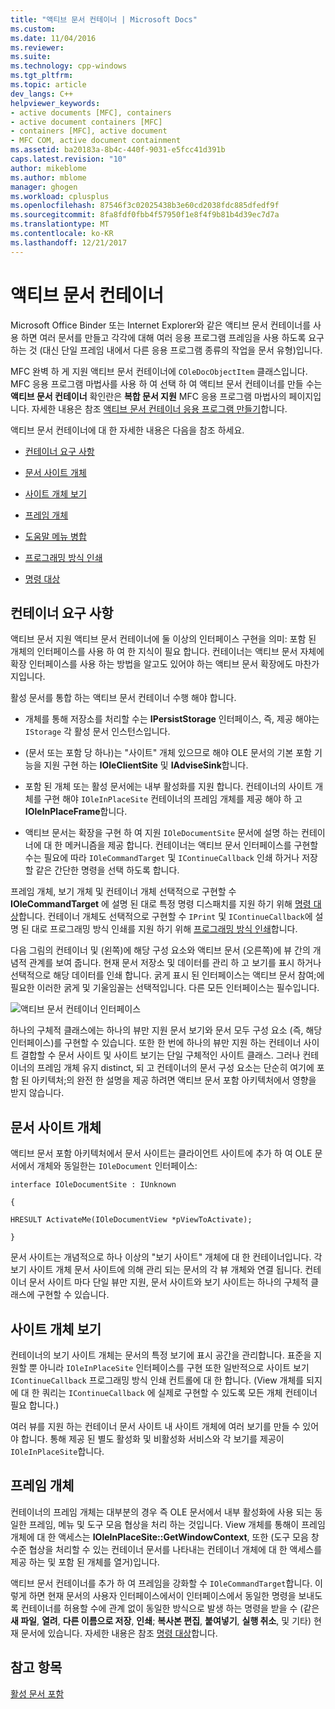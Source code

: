 ```yaml
---
title: "액티브 문서 컨테이너 | Microsoft Docs"
ms.custom: 
ms.date: 11/04/2016
ms.reviewer: 
ms.suite: 
ms.technology: cpp-windows
ms.tgt_pltfrm: 
ms.topic: article
dev_langs: C++
helpviewer_keywords:
- active documents [MFC], containers
- active document containers [MFC]
- containers [MFC], active document
- MFC COM, active document containment
ms.assetid: ba20183a-8b4c-440f-9031-e5fcc41d391b
caps.latest.revision: "10"
author: mikeblome
ms.author: mblome
manager: ghogen
ms.workload: cplusplus
ms.openlocfilehash: 87546f3c02025438b3e60cd2038fdc885dfedf9f
ms.sourcegitcommit: 8fa8fdf0fbb4f57950f1e8f4f9b81b4d39ec7d7a
ms.translationtype: MT
ms.contentlocale: ko-KR
ms.lasthandoff: 12/21/2017
---
```

# <a name="active-document-containers"></a>액티브 문서 컨테이너
Microsoft Office Binder 또는 Internet Explorer와 같은 액티브 문서 컨테이너를 사용 하면 여러 문서를 만들고 각각에 대해 여러 응용 프로그램 프레임을 사용 하도록 요구 하는 것 (대신 단일 프레임 내에서 다른 응용 프로그램 종류의 작업을 문서 유형)입니다.  
  
 MFC 완벽 하 게 지원 액티브 문서 컨테이너에 `COleDocObjectItem` 클래스입니다. MFC 응용 프로그램 마법사를 사용 하 여 선택 하 여 액티브 문서 컨테이너를 만들 수는 **액티브 문서 컨테이너** 확인란은 **복합 문서 지원** MFC 응용 프로그램 마법사의 페이지입니다. 자세한 내용은 참조 [액티브 문서 컨테이너 응용 프로그램 만들기](../mfc/creating-an-active-document-container-application.md)합니다.  
  
 액티브 문서 컨테이너에 대 한 자세한 내용은 다음을 참조 하세요.  
  
-   [컨테이너 요구 사항](#container_requirements)  
  
-   [문서 사이트 개체](#document_site_objects)  
  
-   [사이트 개체 보기](#view_site_objects)  
  
-   [프레임 개체](#frame_object)  
  
-   [도움말 메뉴 병합](../mfc/help-menu-merging.md)  
  
-   [프로그래밍 방식 인쇄](../mfc/programmatic-printing.md)  
  
-   [명령 대상](../mfc/message-handling-and-command-targets.md)  
  
##  <a name="container_requirements"></a>컨테이너 요구 사항  
 액티브 문서 지원 액티브 문서 컨테이너에 둘 이상의 인터페이스 구현을 의미: 포함 된 개체의 인터페이스를 사용 하 여 한 지식이 필요 합니다. 컨테이너는 액티브 문서 자체에 확장 인터페이스를 사용 하는 방법을 알고도 있어야 하는 액티브 문서 확장에도 마찬가지입니다.  
  
 활성 문서를 통합 하는 액티브 문서 컨테이너 수행 해야 합니다.  
  
-   개체를 통해 저장소를 처리할 수는 **IPersistStorage** 인터페이스, 즉, 제공 해야는 `IStorage` 각 활성 문서 인스턴스입니다.  
  
-   (문서 또는 포함 당 하나)는 "사이트" 개체 있으므로 해야 OLE 문서의 기본 포함 기능을 지원 구현 하는 **IOleClientSite** 및 **IAdviseSink**합니다.  
  
-   포함 된 개체 또는 활성 문서에는 내부 활성화를 지원 합니다. 컨테이너의 사이트 개체를 구현 해야 `IOleInPlaceSite` 컨테이너의 프레임 개체를 제공 해야 하 고 **IOleInPlaceFrame**합니다.  
  
-   액티브 문서는 확장을 구현 하 여 지원 `IOleDocumentSite` 문서에 설명 하는 컨테이너에 대 한 메커니즘을 제공 합니다. 컨테이너는 액티브 문서 인터페이스를 구현할 수는 필요에 따라 `IOleCommandTarget` 및 `IContinueCallback` 인쇄 하거나 저장할 같은 간단한 명령을 선택 하도록 합니다.  
  
 프레임 개체, 보기 개체 및 컨테이너 개체 선택적으로 구현할 수 **IOleCommandTarget** 에 설명 된 대로 특정 명령 디스패치를 지원 하기 위해 [명령 대상](../mfc/message-handling-and-command-targets.md)합니다. 컨테이너 개체도 선택적으로 구현할 수 `IPrint` 및 `IContinueCallback`에 설명 된 대로 프로그래밍 방식 인쇄를 지원 하기 위해 [프로그래밍 방식 인쇄](../mfc/programmatic-printing.md)합니다.  
  
 다음 그림의 컨테이너 및 (왼쪽)에 해당 구성 요소와 액티브 문서 (오른쪽)에 뷰 간의 개념적 관계를 보여 줍니다. 현재 문서 저장소 및 데이터를 관리 하 고 보기를 표시 하거나 선택적으로 해당 데이터를 인쇄 합니다. 굵게 표시 된 인터페이스는 액티브 문서 참여;에 필요한 이러한 굵게 및 기울임꼴는 선택적입니다. 다른 모든 인터페이스는 필수입니다.  
  
 ![액티브 문서 컨테이너 인터페이스](../mfc/media/vc37gj1.gif "vc37gj1")  
  
 하나의 구체적 클래스에는 하나의 뷰만 지원 문서 보기와 문서 모두 구성 요소 (즉, 해당 인터페이스)를 구현할 수 있습니다. 또한 한 번에 하나의 뷰만 지원 하는 컨테이너 사이트 결합할 수 문서 사이트 및 사이트 보기는 단일 구체적인 사이트 클래스. 그러나 컨테이너의 프레임 개체 유지 distinct, 되 고 컨테이너의 문서 구성 요소는 단순히 여기에 포함 된 아키텍처;의 완전 한 설명을 제공 하려면 액티브 문서 포함 아키텍처에서 영향을 받지 않습니다.  
  
##  <a name="document_site_objects"></a>문서 사이트 개체  
 액티브 문서 포함 아키텍처에서 문서 사이트는 클라이언트 사이트에 추가 하 여 OLE 문서에서 개체와 동일한는 `IOleDocument` 인터페이스:  
  
 `interface IOleDocumentSite : IUnknown`  
  
 `{`  
  
 `HRESULT ActivateMe(IOleDocumentView *pViewToActivate);`  
  
 `}`  
  
 문서 사이트는 개념적으로 하나 이상의 "보기 사이트" 개체에 대 한 컨테이너입니다. 각 보기 사이트 개체 문서 사이트에 의해 관리 되는 문서의 각 뷰 개체와 연결 됩니다. 컨테이너 문서 사이트 마다 단일 뷰만 지원, 문서 사이트와 보기 사이트는 하나의 구체적 클래스에 구현할 수 있습니다.  
  
##  <a name="view_site_objects"></a>사이트 개체 보기  
 컨테이너의 보기 사이트 개체는 문서의 특정 보기에 표시 공간을 관리합니다. 표준을 지원할 뿐 아니라 `IOleInPlaceSite` 인터페이스를 구현 또한 일반적으로 사이트 보기 `IContinueCallback` 프로그래밍 방식 인쇄 컨트롤에 대 한 합니다. (View 개체를 되지에 대 한 쿼리는 `IContinueCallback` 에 실제로 구현할 수 있도록 모든 개체 컨테이너 필요 합니다.)  
  
 여러 뷰를 지원 하는 컨테이너 문서 사이트 내 사이트 개체에 여러 보기를 만들 수 있어야 합니다. 통해 제공 된 별도 활성화 및 비활성화 서비스와 각 보기를 제공이 `IOleInPlaceSite`합니다.  
  
##  <a name="frame_object"></a>프레임 개체  
 컨테이너의 프레임 개체는 대부분의 경우 즉 OLE 문서에서 내부 활성화에 사용 되는 동일한 프레임, 메뉴 및 도구 모음 협상을 처리 하는 것입니다. View 개체를 통해이 프레임 개체에 대 한 액세스는 **IOleInPlaceSite::GetWindowContext**, 또한 (도구 모음 창 수준 협상을 처리할 수 있는 컨테이너 문서를 나타내는 컨테이너 개체에 대 한 액세스를 제공 하는 및 포함 된 개체를 열거)입니다.  
  
 액티브 문서 컨테이너를 추가 하 여 프레임을 강화할 수 `IOleCommandTarget`합니다. 이렇게 하면 현재 문서의 사용자 인터페이스에서이 인터페이스에서 동일한 명령을 보내도록 컨테이너를 허용할 수에 관계 없이 동일한 방식으로 발생 하는 명령을 받을 수 (같은 **새 파일**, **열려**,  **다른 이름으로 저장**, **인쇄**; **복사본 편집**, **붙여넣기**, **실행 취소**, 및 기타) 현재 문서에 있습니다. 자세한 내용은 참조 [명령 대상](../mfc/message-handling-and-command-targets.md)합니다.  
  
## <a name="see-also"></a>참고 항목  
 [활성 문서 포함](../mfc/active-document-containment.md)

